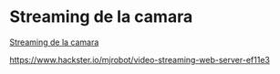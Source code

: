 # Streaming de la camara


[Streaming de la camara](https://randomnerdtutorials.com/video-streaming-with-raspberry-pi-camera/)

https://www.hackster.io/mjrobot/video-streaming-web-server-ef11e3

